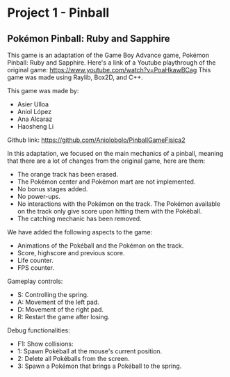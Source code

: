 # Project 1 - Pinball
## Pokémon Pinball: Ruby and Sapphire
This game is an adaptation of the Game Boy Advance game, Pokémon Pinball: Ruby and Sapphire. Here's a link of a Youtube playthrough of the original game: https://www.youtube.com/watch?v=PoaHkawBCag
This game was made using Raylib, Box2D, and C++.

This game was made by:
  - Asier Ulloa
  - Aniol López
  - Ana Alcaraz
  - Haosheng Li

Github link: https://github.com/Aniolobolo/PinballGameFisica2

In this adaptation, we focused on the main mechanics of a pinball, meaning that there are a lot of changes from the original game, here are them:
  - The orange track has been erased.
  - The Pokémon center and Pokémon mart are not implemented.
  - No bonus stages added.
  - No power-ups.
  - No interactions with the Pokémon on the track. The Pokémon available on the track only give score upon hitting them with the Pokéball.
  - The catching mechanic has been removed.

We have added the following aspects to the game:
  - Animations of the Pokéball and the Pokémon on the track.
  - Score, highscore and previous score.
  - Life counter.
  - FPS counter.

Gameplay controls:
  - S: Controlling the spring.
  - A: Movement of the left pad.
  - D: Movement of the right pad.
  - R: Restart the game after losing.

Debug functionalities:
  - F1: Show collisions:
  - 1: Spawn Pokéball at the mouse's current position.
  - 2: Delete all Pokéballs from the screen.
  - 3: Spawn a Pokémon that brings a Pokéball to the spring. 
